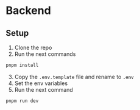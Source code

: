 # Backend

## Setup

1. Clone the repo
2. Run the next commands

```bash
pnpm install
```

3. Copy the `.env.template` file and rename to `.env`
4. Set the env variables
5. Run the next command

```bash
pnpm run dev
```